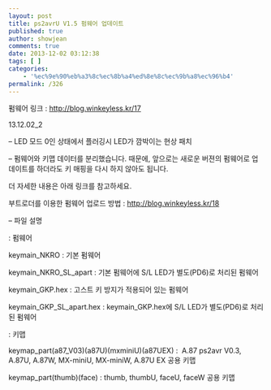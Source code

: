 ```yaml
---
layout: post
title: ps2avrU V1.5 펌웨어 업데이트
published: true
author: showjean
comments: true
date: 2013-12-02 03:12:38
tags: [ ]
categories:
    - '%ec%9e%90%eb%a3%8c%ec%8b%a4%ed%8e%8c%ec%9b%a8%ec%96%b4'
permalink: /326
---
```

펌웨어 링크 : http://blog.winkeyless.kr/17



13.12.02_2



&#8211; LED 모드 0인 상태에서 플러깅시 LED가 깜박이는 현상 패치



&#8211; 펌웨어와 키맵 데이터를 분리했습니다. 때문에, 앞으로는 새로운 버젼의 펌웨어로 업데이트를 하더라도 키 매핑을 다시 하지 않아도 됩니다.

더 자세한 내용은 아래 링크를 참고하세요.





부트로더를 이용한 펌웨어 업로드 방법 : http://blog.winkeyless.kr/18





&#8211; 파일 설명&nbsp;



: 펌웨어

keymain_NKRO : 기본 펌웨어

keymain\_NKRO\_SL_apart : 기본 펌웨어에 S/L LED가 별도(PD6)로 처리된 펌웨어

keymain_GKP.hex : 고스트 키 방지가 적용되어 있는 펌웨어

keymain\_GKP\_SL\_apart.hex : keymain\_GKP.hex에 S/L LED가 별도(PD6)로 처리된 펌웨어



: 키맵

keymap\_part(a87\_V03)(a87U)(mxminiU)(a87UEX) : &nbsp;A.87 ps2avr V0.3, A.87U, A.87W, MX-miniU, MX-miniW, A.87U EX 공용 키맵

keymap_part(thumb)(face) : thumb, thumbU, faceU, faceW 공용 키맵